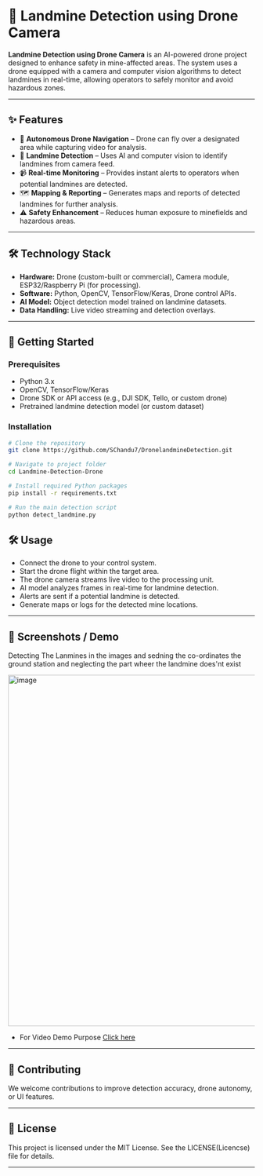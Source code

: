 # 🚁 Landmine Detection using Drone Camera

**Landmine Detection using Drone Camera** is an AI-powered drone project designed to enhance safety in mine-affected areas. The system uses a drone equipped with a camera and computer vision algorithms to detect landmines in real-time, allowing operators to safely monitor and avoid hazardous zones.

---

## ✨ Features

- 🚀 **Autonomous Drone Navigation** – Drone can fly over a designated area while capturing video for analysis.  
- 🎯 **Landmine Detection** – Uses AI and computer vision to identify landmines from camera feed.  
- 📹 **Real-time Monitoring** – Provides instant alerts to operators when potential landmines are detected.  
- 🗺️ **Mapping & Reporting** – Generates maps and reports of detected landmines for further analysis.  
- ⚠️ **Safety Enhancement** – Reduces human exposure to minefields and hazardous areas.  

---

## 🛠️ Technology Stack

- **Hardware:** Drone (custom-built or commercial), Camera module, ESP32/Raspberry Pi (for processing).  
- **Software:** Python, OpenCV, TensorFlow/Keras, Drone control APIs.  
- **AI Model:** Object detection model trained on landmine datasets.  
- **Data Handling:** Live video streaming and detection overlays.  

---

## 🚀 Getting Started

### Prerequisites

- Python 3.x  
- OpenCV, TensorFlow/Keras  
- Drone SDK or API access (e.g., DJI SDK, Tello, or custom drone)  
- Pretrained landmine detection model (or custom dataset)  

### Installation

```bash
# Clone the repository
git clone https://github.com/SChandu7/DronelandmineDetection.git

# Navigate to project folder
cd Landmine-Detection-Drone

# Install required Python packages
pip install -r requirements.txt

# Run the main detection script
python detect_landmine.py

```

## 🛠️ Usage
- Connect the drone to your control system.
- Start the drone flight within the target area.
- The drone camera streams live video to the processing unit.
- AI model analyzes frames in real-time for landmine detection.
- Alerts are sent if a potential landmine is detected.
- Generate maps or logs for the detected mine locations.

---

## 📸 Screenshots / Demo

Detecting The Lanmines in the images and sedning the co-ordinates the ground station and neglecting the part wheer the landmine does'nt exist

<img width="961" height="716" alt="image" src="https://github.com/user-attachments/assets/594759d6-31b6-4537-b409-7ceb055b48ab" />

-   For Video Demo Purpose [Click here](https://youtu.be/qjFEzs3fINk?si=DG2DIZnND4rzJpb7)


---
## 🤝 Contributing
We welcome contributions to improve detection accuracy, drone autonomy, or UI features.

---

## 📄 License
This project is licensed under the MIT License. See the LICENSE(Licencse) file for details.

---
